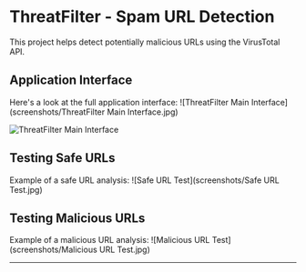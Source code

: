 # ThreatFilter - Spam URL Detection

This project helps detect potentially malicious URLs using the VirusTotal API.

## Application Interface

Here's a look at the full application interface:
![ThreatFilter Main Interface](screenshots/ThreatFilter Main Interface.jpg)

![ThreatFilter Main Interface](https://github.com/user-attachments/assets/7c6e98c4-b55a-437e-9444-969eebcea867)


## Testing Safe URLs

Example of a safe URL analysis:
![Safe URL Test](screenshots/Safe URL Test.jpg)

## Testing Malicious URLs

Example of a malicious URL analysis:
![Malicious URL Test](screenshots/Malicious URL Test.jpg)

---
